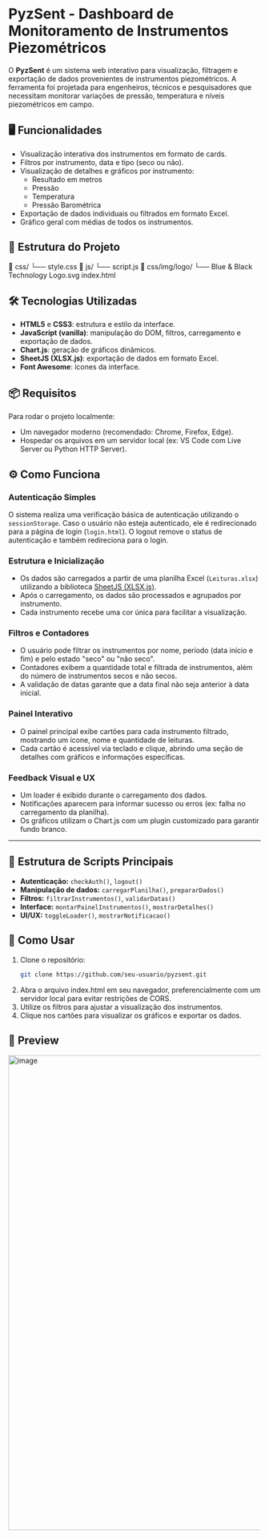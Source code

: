 # PyzSent - Dashboard de Monitoramento de Instrumentos Piezométricos

O **PyzSent** é um sistema web interativo para visualização, filtragem e exportação de dados provenientes de instrumentos piezométricos. A ferramenta foi projetada para engenheiros, técnicos e pesquisadores que necessitam monitorar variações de pressão, temperatura e níveis piezométricos em campo.

## 🖥️ Funcionalidades

- Visualização interativa dos instrumentos em formato de cards.
- Filtros por instrumento, data e tipo (seco ou não).
- Visualização de detalhes e gráficos por instrumento:
  - Resultado em metros
  - Pressão
  - Temperatura
  - Pressão Barométrica
- Exportação de dados individuais ou filtrados em formato Excel.
- Gráfico geral com médias de todos os instrumentos.

## 📁 Estrutura do Projeto
📁 css/
└── style.css
📁 js/
└── script.js
📁 css/img/logo/
└── Blue & Black Technology Logo.svg
index.html

## 🛠️ Tecnologias Utilizadas

- **HTML5** e **CSS3**: estrutura e estilo da interface.
- **JavaScript (vanilla)**: manipulação do DOM, filtros, carregamento e exportação de dados.
- **Chart.js**: geração de gráficos dinâmicos.
- **SheetJS (XLSX.js)**: exportação de dados em formato Excel.
- **Font Awesome**: ícones da interface.

## 📦 Requisitos

Para rodar o projeto localmente:

- Um navegador moderno (recomendado: Chrome, Firefox, Edge).
- Hospedar os arquivos em um servidor local (ex: VS Code com Live Server ou Python HTTP Server).

## ⚙️ Como Funciona

### Autenticação Simples
O sistema realiza uma verificação básica de autenticação utilizando o `sessionStorage`. Caso o usuário não esteja autenticado, ele é redirecionado para a página de login (`login.html`). O logout remove o status de autenticação e também redireciona para o login.

### Estrutura e Inicialização
- Os dados são carregados a partir de uma planilha Excel (`Leituras.xlsx`) utilizando a biblioteca [SheetJS (XLSX.js)](https://github.com/SheetJS/sheetjs).
- Após o carregamento, os dados são processados e agrupados por instrumento.
- Cada instrumento recebe uma cor única para facilitar a visualização.

### Filtros e Contadores
- O usuário pode filtrar os instrumentos por nome, período (data início e fim) e pelo estado "seco" ou "não seco".
- Contadores exibem a quantidade total e filtrada de instrumentos, além do número de instrumentos secos e não secos.
- A validação de datas garante que a data final não seja anterior à data inicial.

### Painel Interativo
- O painel principal exibe cartões para cada instrumento filtrado, mostrando um ícone, nome e quantidade de leituras.
- Cada cartão é acessível via teclado e clique, abrindo uma seção de detalhes com gráficos e informações específicas.

### Feedback Visual e UX
- Um loader é exibido durante o carregamento dos dados.
- Notificações aparecem para informar sucesso ou erros (ex: falha no carregamento da planilha).
- Os gráficos utilizam o Chart.js com um plugin customizado para garantir fundo branco.

---

## 📂 Estrutura de Scripts Principais

- **Autenticação:** `checkAuth()`, `logout()`
- **Manipulação de dados:** `carregarPlanilha()`, `prepararDados()`
- **Filtros:** `filtrarInstrumentos()`, `validarDatas()`
- **Interface:** `montarPainelInstrumentos()`, `mostrarDetalhes()`
- **UI/UX:** `toggleLoader()`, `mostrarNotificacao()`

## 🚀 Como Usar

1. Clone o repositório:
   ```bash
   git clone https://github.com/seu-usuario/pyzsent.git
2. Abra o arquivo index.html em seu navegador, preferencialmente com um servidor local para evitar restrições de CORS.
3. Utilize os filtros para ajustar a visualização dos instrumentos.
4. Clique nos cartões para visualizar os gráficos e exportar os dados.
   
## 📸 Preview
<img width="1887" height="948" alt="image" src="https://github.com/user-attachments/assets/816d4d8d-992e-4ee6-ad9c-ff8108379ddb" />
